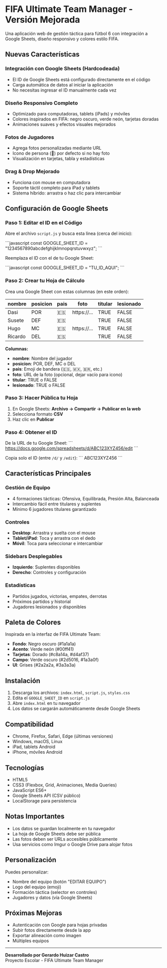 # FIFA Ultimate Team Manager - Versión Mejorada

Una aplicación web de gestión táctica para fútbol 6 con integración a Google Sheets, diseño responsivo y colores estilo FIFA.

## Nuevas Características

### Integración con Google Sheets (Hardcodeada)
- El ID de Google Sheets está configurado directamente en el código
- Carga automática de datos al iniciar la aplicación
- No necesitas ingresar el ID manualmente cada vez

### Diseño Responsivo Completo
- Optimizado para computadoras, tablets (iPads) y móviles
- Colores inspirados en FIFA: negro oscuro, verde neón, tarjetas doradas
- Animaciones suaves y efectos visuales mejorados

### Fotos de Jugadores
- Agrega fotos personalizadas mediante URL
- Icono de persona (👤) por defecto si no hay foto
- Visualización en tarjetas, tabla y estadísticas

### Drag & Drop Mejorado
- Funciona con mouse en computadora
- Soporte táctil completo para iPad y tablets
- Sistema híbrido: arrastra o haz clic para intercambiar

## Configuración de Google Sheets

### Paso 1: Editar el ID en el Código

Abre el archivo `script.js` y busca esta línea (cerca del inicio):

\`\`\`javascript
const GOOGLE_SHEET_ID = "1234567890abcdefghijklmnopqrstuvwxyz";
\`\`\`

Reemplaza el ID con el de tu Google Sheet:

\`\`\`javascript
const GOOGLE_SHEET_ID = "TU_ID_AQUI";
\`\`\`

### Paso 2: Crear tu Hoja de Cálculo

Crea una Google Sheet con estas columnas (en este orden):

| nombre | posicion | pais | foto | titular | lesionado |
|--------|----------|------|------|---------|-----------|
| Dasi | POR | 🇪🇸 | https://... | TRUE | FALSE |
| Susete | DEF | 🇪🇸 | | TRUE | FALSE |
| Hugo | MC | 🇪🇸 | https://... | TRUE | FALSE |
| Ricardo | DEL | 🇪🇸 | | TRUE | FALSE |

**Columnas:**
- **nombre**: Nombre del jugador
- **posicion**: POR, DEF, MC o DEL
- **pais**: Emoji de bandera (🇪🇸, 🇲🇽, 🇧🇷, etc.)
- **foto**: URL de la foto (opcional, dejar vacío para icono)
- **titular**: TRUE o FALSE
- **lesionado**: TRUE o FALSE

### Paso 3: Hacer Pública tu Hoja

1. En Google Sheets: **Archivo → Compartir → Publicar en la web**
2. Selecciona formato **CSV**
3. Haz clic en **Publicar**

### Paso 4: Obtener el ID

De la URL de tu Google Sheet:
\`\`\`
https://docs.google.com/spreadsheets/d/ABC123XYZ456/edit
\`\`\`

Copia solo el ID (entre `/d/` y `/edit`):
\`\`\`
ABC123XYZ456
\`\`\`

## Características Principales

### Gestión de Equipo
- 4 formaciones tácticas: Ofensiva, Equilibrada, Presión Alta, Balanceada
- Intercambio fácil entre titulares y suplentes
- Mínimo 6 jugadores titulares garantizado

### Controles
- **Desktop**: Arrastra y suelta con el mouse
- **Tablet/iPad**: Toca y arrastra con el dedo
- **Móvil**: Toca para seleccionar e intercambiar

### Sidebars Desplegables
- **Izquierdo**: Suplentes disponibles
- **Derecho**: Controles y configuración

### Estadísticas
- Partidos jugados, victorias, empates, derrotas
- Próximos partidos y historial
- Jugadores lesionados y disponibles

## Paleta de Colores

Inspirada en la interfaz de FIFA Ultimate Team:

- **Fondo**: Negro oscuro (#1a1a1a)
- **Acento**: Verde neón (#00ff41)
- **Tarjetas**: Dorado (#c8a14a, #d4af37)
- **Campo**: Verde oscuro (#2d5016, #1a3a0f)
- **UI**: Grises (#2a2a2a, #3a3a3a)

## Instalación

1. Descarga los archivos: `index.html`, `script.js`, `styles.css`
2. Edita el `GOOGLE_SHEET_ID` en `script.js`
3. Abre `index.html` en tu navegador
4. Los datos se cargarán automáticamente desde Google Sheets

## Compatibilidad

- Chrome, Firefox, Safari, Edge (últimas versiones)
- Windows, macOS, Linux
- iPad, tablets Android
- iPhone, móviles Android

## Tecnologías

- HTML5
- CSS3 (Flexbox, Grid, Animaciones, Media Queries)
- JavaScript ES6+
- Google Sheets API (CSV público)
- LocalStorage para persistencia

## Notas Importantes

- Los datos se guardan localmente en tu navegador
- La hoja de Google Sheets debe ser pública
- Las fotos deben ser URLs accesibles públicamente
- Usa servicios como Imgur o Google Drive para alojar fotos

## Personalización

Puedes personalizar:
- Nombre del equipo (botón "EDITAR EQUIPO")
- Logo del equipo (emoji)
- Formación táctica (selector en controles)
- Jugadores y datos (vía Google Sheets)

## Próximas Mejoras

- Autenticación con Google para hojas privadas
- Subir fotos directamente desde la app
- Exportar alineación como imagen
- Múltiples equipos

---

**Desarrollado por Gerardo Huizar Castro**  
Proyecto Escolar - FIFA Ultimate Team Manager
